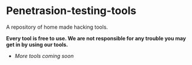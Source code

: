 # Penetrasion-testing-tools
A repository of home made hacking tools.


**Every tool is free to use. We are not responsible for any trouble you may get in by using our tools.**

* *More tools coming soon*
